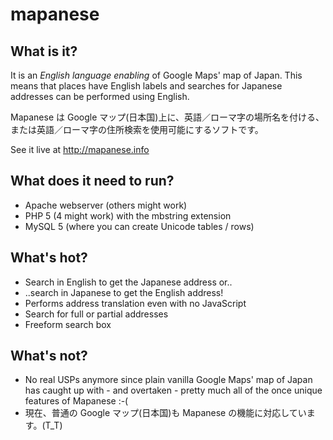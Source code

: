 # mapanese

## What is it?

It is an *English language enabling* of Google Maps' map of Japan. This means that places have English labels and searches for Japanese addresses can be performed using English.

Mapanese は Google マップ(日本国)上に、英語／ローマ字の場所名を付ける、または英語／ローマ字の住所検索を使用可能にするソフトです。

See it live at http://mapanese.info

## What does it need to run?

* Apache webserver (others might work)
* PHP 5 (4 might work) with the mbstring extension
* MySQL 5 (where you can create Unicode tables / rows)

## What's hot?

* Search in English to get the Japanese address or..
* ..search in Japanese to get the English address!
* Performs address translation even with no JavaScript
* Search for full or partial addresses
* Freeform search box

## What's not?

* No real USPs anymore since plain vanilla Google Maps' map of Japan has caught up with - and overtaken - pretty much all of the once unique features of Mapanese :-(
* 現在、普通の Google マップ(日本国)も Mapanese の機能に対応しています。(T_T) 
